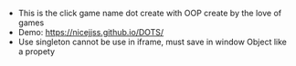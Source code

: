 - This is the click game name dot create with OOP create by the love of games
- Demo: https://nicejjss.github.io/DOTS/
- Use singleton cannot be use in iframe, must save in window Object like a propety